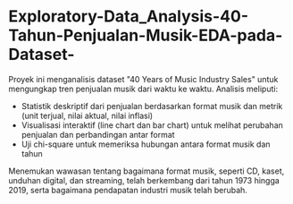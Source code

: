 # Exploratory-Data_Analysis-40-Tahun-Penjualan-Musik-EDA-pada-Dataset-
Proyek ini menganalisis dataset "40 Years of Music Industry Sales" untuk mengungkap tren penjualan musik dari waktu ke waktu. Analisis meliputi:

- Statistik deskriptif dari penjualan berdasarkan format musik dan metrik (unit terjual, nilai aktual, nilai inflasi)
- Visualisasi interaktif (line chart dan bar chart) untuk melihat perubahan penjualan dan perbandingan antar format
- Uji chi-square untuk memeriksa hubungan antara format musik dan tahun

Menemukan wawasan tentang bagaimana format musik, seperti CD, kaset, unduhan digital, dan streaming, telah berkembang dari tahun 1973 hingga 2019, serta bagaimana pendapatan industri musik telah berubah.

